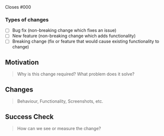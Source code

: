Closes #000

### Types of changes
<!--- What types of changes does your code introduce? Put an `x` in all the boxes that apply: -->
  - [ ] Bug fix (non-breaking change which fixes an issue)
  - [ ] New feature (non-breaking change which adds functionality)
  - [ ] Breaking change (fix or feature that would cause existing functionality to change)

## Motivation
> Why is this change required? What problem does it solve?

## Changes
> Behaviour, Functionality, Screenshots, etc.

## Success Check
> How can we see or measure the change?
